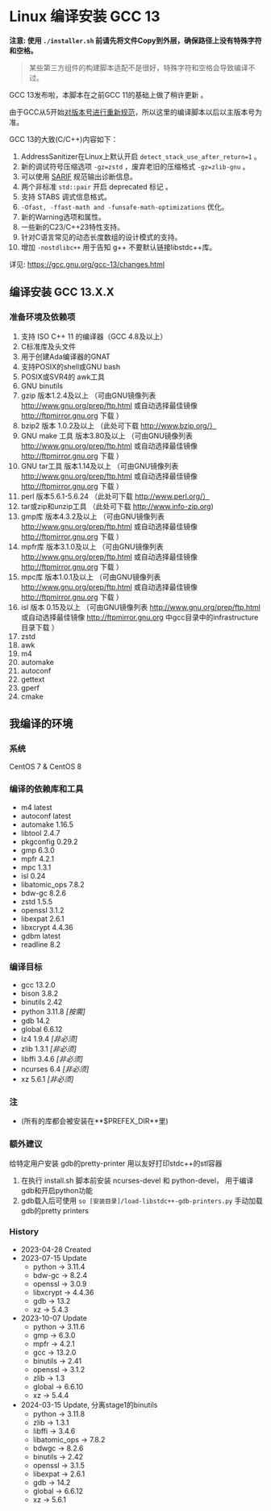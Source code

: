 # Linux 编译安装 GCC 13

**注意: 使用 `./installer.sh` 前请先将文件Copy到外层，确保路径上没有特殊字符和空格。**
> 某些第三方组件的构建脚本适配不是很好，特殊字符和空格会导致编译不过。

GCC 13发布啦，本脚本在之前GCC 11的基础上做了稍许更新 。

由于GCC从5开始[对版本号进行重新规范](https://gcc.gnu.org/develop.html#num_scheme)，所以这里的编译脚本以后以主版本号为准。

GCC 13的大致(C/C++)内容如下：

1. AddressSanitizer在Linux上默认开启 `detect_stack_use_after_return=1` 。
2. 新的调试符号压缩选项 `-gz=zstd` ，废弃老旧的压缩格式 `-gz=zlib-gnu` 。
3. 可以使用 [SARIF](https://sarifweb.azurewebsites.net/) 规范输出诊断信息。
4. 两个非标准 `std::pair` 开启 deprecated 标记 。
5. 支持 STABS 调式信息格式。
6. `-Ofast, -ffast-math and -funsafe-math-optimizations` 优化。
7. 新的Warning选项和属性。
8. 一些新的C23/C++23特性支持。
9. 针对C语言常见的动态长度数组的设计模式的支持。
10. 增加 `-nostdlibc++` 用于告知 g++ 不要默认链接libstdc++库。

详见: https://gcc.gnu.org/gcc-13/changes.html

## 编译安装 GCC 13.X.X

### 准备环境及依赖项

1. 支持 ISO C++ 11 的编译器（GCC 4.8及以上）
2. C标准库及头文件
3. 用于创建Ada编译器的GNAT
4. 支持POSIX的shell或GNU bash
5. POSIX或SVR4的 awk工具
6. GNU binutils
7. gzip 版本1.2.4及以上     （可由GNU镜像列表 http://www.gnu.org/prep/ftp.html 或自动选择最佳镜像 http://ftpmirror.gnu.org 下载 ）
8. bzip2 版本 1.0.2及以上    （此处可下载 http://www.bzip.org/）
9. GNU make 工具 版本3.80及以上 （可由GNU镜像列表 http://www.gnu.org/prep/ftp.html 或自动选择最佳镜像 http://ftpmirror.gnu.org 下载 ）
10. GNU tar工具 版本1.14及以上   （可由GNU镜像列表 http://www.gnu.org/prep/ftp.html 或自动选择最佳镜像 http://ftpmirror.gnu.org 下载 ）
11. perl 版本5.6.1-5.6.24      （此处可下载 http://www.perl.org/）
12. tar或zip和unzip工具 （此处可下载 http://www.info-zip.org)
13. gmp库 版本4.3.2及以上 （可由GNU镜像列表 http://www.gnu.org/prep/ftp.html 或自动选择最佳镜像 http://ftpmirror.gnu.org 下载 ）
14. mpfr库 版本3.1.0及以上 （可由GNU镜像列表 http://www.gnu.org/prep/ftp.html 或自动选择最佳镜像 http://ftpmirror.gnu.org 下载 ）
15. mpc库 版本1.0.1及以上 （可由GNU镜像列表 http://www.gnu.org/prep/ftp.html 或自动选择最佳镜像 http://ftpmirror.gnu.org 下载 ）
16. isl 版本 0.15及以上 （可由GNU镜像列表 http://www.gnu.org/prep/ftp.html 或自动选择最佳镜像 http://ftpmirror.gnu.org 中gcc目录中的infrastructure目录下载 ）
17. zstd
18. awk
19. m4
20. automake
21. autoconf
22. gettext
23. gperf
24. cmake

## 我编译的环境

### 系统

CentOS 7 & CentOS 8

### 编译的依赖库和工具

+ m4 latest
+ autoconf latest
+ automake 1.16.5
+ libtool 2.4.7
+ pkgconfig 0.29.2
+ gmp 6.3.0
+ mpfr 4.2.1
+ mpc 1.3.1
+ isl 0.24
+ libatomic_ops 7.8.2
+ bdw-gc 8.2.6
+ zstd 1.5.5
+ openssl 3.1.2
+ libexpat 2.6.1
+ libxcrypt 4.4.36
+ gdbm latest
+ readline 8.2

### 编译目标

+ gcc 13.2.0
+ bison 3.8.2
+ binutils 2.42
+ python 3.11.8 *[按需]*
+ gdb 14.2
+ global 6.6.12
+ lz4 1.9.4 *[非必须]*
+ zlib 1.3.1 *[非必须]*
+ libffi 3.4.6 *[非必须]*
+ ncurses 6.4 *[非必须]*
+ xz 5.6.1 *[非必须]*

### 注

+ (所有的库都会被安装在**$PREFEX_DIR**里)

### 额外建议

给特定用户安装 gdb的pretty-printer 用以友好打印stdc++的stl容器

1. 在执行 install.sh 脚本前安装 ncurses-devel 和 python-devel， 用于编译gdb和开启python功能
2. gdb载入后可使用 ```so [安装目录]/load-libstdc++-gdb-printers.py``` 手动加载gdb的pretty printers

### History

+ 2023-04-28    Created
+ 2023-07-15    Update
  + python -> 3.11.4
  + bdw-gc -> 8.2.4
  + openssl -> 3.0.9
  + libxcrypt -> 4.4.36
  + gdb -> 13.2
  + xz -> 5.4.3
+ 2023-10-07    Update
  + python -> 3.11.6
  + gmp -> 6.3.0
  + mpfr -> 4.2.1
  + gcc -> 13.2.0
  + binutils -> 2.41
  + openssl -> 3.1.2
  + zlib -> 1.3
  + global -> 6.6.10
  + xz -> 5.4.4
+ 2024-03-15    Update, 分离stage1的binutils
  + python -> 3.11.8
  + zlib -> 1.3.1
  + libffi -> 3.4.6
  + libatomic_ops -> 7.8.2
  + bdwgc -> 8.2.6
  + binutils -> 2.42
  + openssl -> 3.1.5
  + libexpat -> 2.6.1
  + gdb -> 14.2
  + global -> 6.6.12
  + xz -> 5.6.1
